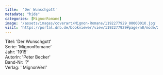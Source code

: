 ```yaml
---
title:  'Der Wunschgott'
metadate: "hide"
categories: [MignonRomane]
image: '/assets/images/coverart/Mignon-Romane/1192277929_00000010.jpg'
visit: 'https://portal.dnb.de/bookviewer/view/1192277929#page/n0/mode/2up'
---
```

Titel: 'Der Wunschgott' <br>
Serie: 'MignonRomane' <br>
Jahr: '1915' <br>
AutorIn: 'Peter Becker' <br>
Band-Nr: '?' <br>
Verlag: ' MignonVerl'